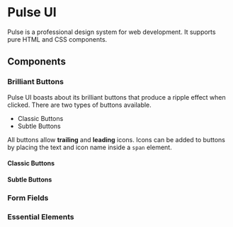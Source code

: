 # Pulse UI 

Pulse is a professional design system for web development. It supports pure HTML and CSS components. 

## Components 

### Brilliant Buttons 

Pulse UI boasts about its brilliant buttons that produce a ripple effect when clicked. There are two types of buttons available. 
- Classic Buttons 
- Subtle Buttons 

All buttons allow **trailing** and **leading** icons. Icons can be added to buttons by placing the text and icon name inside a `span` element. 

#### Classic Buttons 



#### Subtle Buttons 

### Form Fields 

### Essential Elements 